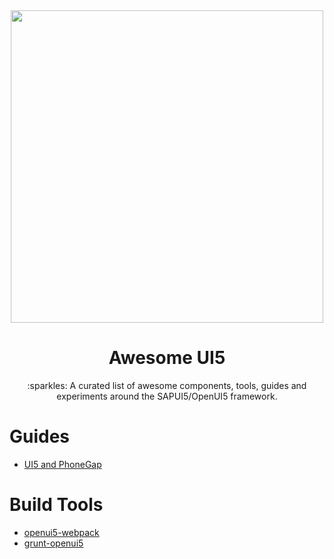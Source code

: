 <div align="center">
  <a href="http://openui5.org">
    <img width="500"
      src="http://openui5.org/images/OpenUI5_new_big_side.png">
  </a>
  <h1>Awesome UI5</h1>
  <p>:sparkles: A curated list of awesome components, tools, guides and experiments around the SAPUI5/OpenUI5 framework.</p>
</div>

# Guides
- [UI5 and PhoneGap](http://jmurray.me/ui5-and-phonegap-first-steps-1-of-3/)

# Build Tools
- [openui5-webpack](https://github.com/cevou/openui5-webpack)
- [grunt-openui5](https://github.com/SAP/grunt-openui5)
